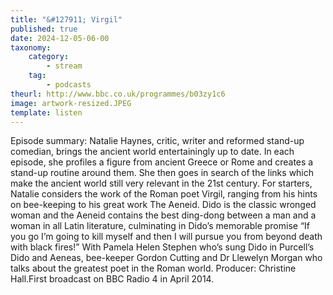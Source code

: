 ```yaml
---
title: "&#127911; Virgil"
published: true
date: 2024-12-05-06-00
taxonomy:
    category:
        - stream
    tag:
        - podcasts
theurl: http://www.bbc.co.uk/programmes/b03zy1c6
image: artwork-resized.JPEG
template: listen
---
```


Episode summary: Natalie Haynes, critic, writer and reformed stand-up comedian, brings the ancient world entertainingly up to date. In each episode, she profiles a figure from ancient Greece or Rome and creates a stand-up routine around them. She then goes in search of the links which make the ancient world still very relevant in the 21st century. For starters, Natalie considers the work of the Roman poet Virgil, ranging from his hints on bee-keeping to his great work The Aeneid. Dido is the classic wronged woman and the Aeneid contains the best ding-dong between a man and a woman in all Latin literature, culminating in Dido&rsquo;s memorable promise &ldquo;If you go I&rsquo;m going to kill myself and then I will pursue you from beyond death with black fires!&rdquo; With Pamela Helen Stephen who&rsquo;s sung Dido in Purcell&rsquo;s Dido and Aeneas, bee-keeper Gordon Cutting and Dr Llewelyn Morgan who talks about the greatest poet in the Roman world. Producer: Christine Hall.First broadcast on BBC Radio 4 in April 2014.
